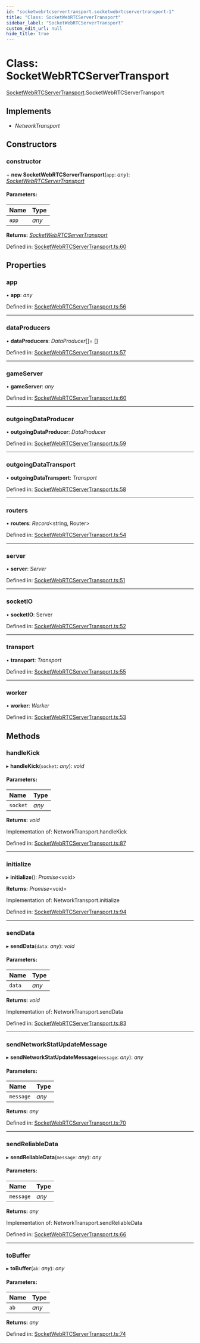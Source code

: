 ```yaml
---
id: "socketwebrtcservertransport.socketwebrtcservertransport-1"
title: "Class: SocketWebRTCServerTransport"
sidebar_label: "SocketWebRTCServerTransport"
custom_edit_url: null
hide_title: true
---
```


# Class: SocketWebRTCServerTransport

[SocketWebRTCServerTransport](../modules/socketwebrtcservertransport.md).SocketWebRTCServerTransport

## Implements

* *NetworkTransport*

## Constructors

### constructor

\+ **new SocketWebRTCServerTransport**(`app`: *any*): [*SocketWebRTCServerTransport*](socketwebrtcservertransport.socketwebrtcservertransport-1.md)

#### Parameters:

Name | Type |
:------ | :------ |
`app` | *any* |

**Returns:** [*SocketWebRTCServerTransport*](socketwebrtcservertransport.socketwebrtcservertransport-1.md)

Defined in: [SocketWebRTCServerTransport.ts:60](https://github.com/xr3ngine/xr3ngine/blob/77d12cea0/packages/gameserver/src/SocketWebRTCServerTransport.ts#L60)

## Properties

### app

• **app**: *any*

Defined in: [SocketWebRTCServerTransport.ts:56](https://github.com/xr3ngine/xr3ngine/blob/77d12cea0/packages/gameserver/src/SocketWebRTCServerTransport.ts#L56)

___

### dataProducers

• **dataProducers**: *DataProducer*[]= []

Defined in: [SocketWebRTCServerTransport.ts:57](https://github.com/xr3ngine/xr3ngine/blob/77d12cea0/packages/gameserver/src/SocketWebRTCServerTransport.ts#L57)

___

### gameServer

• **gameServer**: *any*

Defined in: [SocketWebRTCServerTransport.ts:60](https://github.com/xr3ngine/xr3ngine/blob/77d12cea0/packages/gameserver/src/SocketWebRTCServerTransport.ts#L60)

___

### outgoingDataProducer

• **outgoingDataProducer**: *DataProducer*

Defined in: [SocketWebRTCServerTransport.ts:59](https://github.com/xr3ngine/xr3ngine/blob/77d12cea0/packages/gameserver/src/SocketWebRTCServerTransport.ts#L59)

___

### outgoingDataTransport

• **outgoingDataTransport**: *Transport*

Defined in: [SocketWebRTCServerTransport.ts:58](https://github.com/xr3ngine/xr3ngine/blob/77d12cea0/packages/gameserver/src/SocketWebRTCServerTransport.ts#L58)

___

### routers

• **routers**: *Record*<string, Router\>

Defined in: [SocketWebRTCServerTransport.ts:54](https://github.com/xr3ngine/xr3ngine/blob/77d12cea0/packages/gameserver/src/SocketWebRTCServerTransport.ts#L54)

___

### server

• **server**: *Server*

Defined in: [SocketWebRTCServerTransport.ts:51](https://github.com/xr3ngine/xr3ngine/blob/77d12cea0/packages/gameserver/src/SocketWebRTCServerTransport.ts#L51)

___

### socketIO

• **socketIO**: Server

Defined in: [SocketWebRTCServerTransport.ts:52](https://github.com/xr3ngine/xr3ngine/blob/77d12cea0/packages/gameserver/src/SocketWebRTCServerTransport.ts#L52)

___

### transport

• **transport**: *Transport*

Defined in: [SocketWebRTCServerTransport.ts:55](https://github.com/xr3ngine/xr3ngine/blob/77d12cea0/packages/gameserver/src/SocketWebRTCServerTransport.ts#L55)

___

### worker

• **worker**: *Worker*

Defined in: [SocketWebRTCServerTransport.ts:53](https://github.com/xr3ngine/xr3ngine/blob/77d12cea0/packages/gameserver/src/SocketWebRTCServerTransport.ts#L53)

## Methods

### handleKick

▸ **handleKick**(`socket`: *any*): *void*

#### Parameters:

Name | Type |
:------ | :------ |
`socket` | *any* |

**Returns:** *void*

Implementation of: NetworkTransport.handleKick

Defined in: [SocketWebRTCServerTransport.ts:87](https://github.com/xr3ngine/xr3ngine/blob/77d12cea0/packages/gameserver/src/SocketWebRTCServerTransport.ts#L87)

___

### initialize

▸ **initialize**(): *Promise*<void\>

**Returns:** *Promise*<void\>

Implementation of: NetworkTransport.initialize

Defined in: [SocketWebRTCServerTransport.ts:94](https://github.com/xr3ngine/xr3ngine/blob/77d12cea0/packages/gameserver/src/SocketWebRTCServerTransport.ts#L94)

___

### sendData

▸ **sendData**(`data`: *any*): *void*

#### Parameters:

Name | Type |
:------ | :------ |
`data` | *any* |

**Returns:** *void*

Implementation of: NetworkTransport.sendData

Defined in: [SocketWebRTCServerTransport.ts:83](https://github.com/xr3ngine/xr3ngine/blob/77d12cea0/packages/gameserver/src/SocketWebRTCServerTransport.ts#L83)

___

### sendNetworkStatUpdateMessage

▸ **sendNetworkStatUpdateMessage**(`message`: *any*): *any*

#### Parameters:

Name | Type |
:------ | :------ |
`message` | *any* |

**Returns:** *any*

Defined in: [SocketWebRTCServerTransport.ts:70](https://github.com/xr3ngine/xr3ngine/blob/77d12cea0/packages/gameserver/src/SocketWebRTCServerTransport.ts#L70)

___

### sendReliableData

▸ **sendReliableData**(`message`: *any*): *any*

#### Parameters:

Name | Type |
:------ | :------ |
`message` | *any* |

**Returns:** *any*

Implementation of: NetworkTransport.sendReliableData

Defined in: [SocketWebRTCServerTransport.ts:66](https://github.com/xr3ngine/xr3ngine/blob/77d12cea0/packages/gameserver/src/SocketWebRTCServerTransport.ts#L66)

___

### toBuffer

▸ **toBuffer**(`ab`: *any*): *any*

#### Parameters:

Name | Type |
:------ | :------ |
`ab` | *any* |

**Returns:** *any*

Defined in: [SocketWebRTCServerTransport.ts:74](https://github.com/xr3ngine/xr3ngine/blob/77d12cea0/packages/gameserver/src/SocketWebRTCServerTransport.ts#L74)
